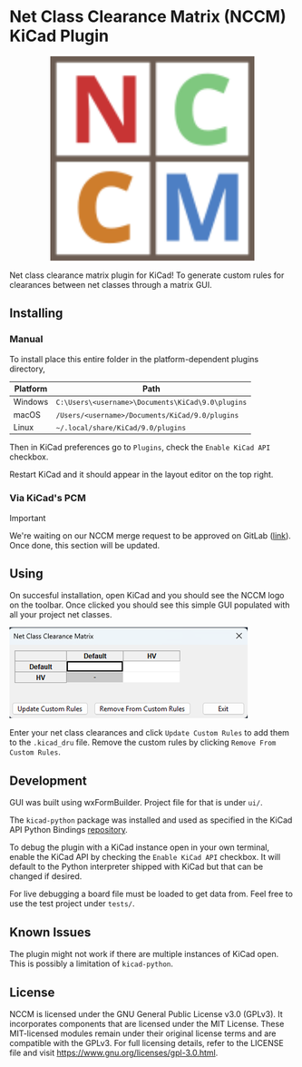 # Net Class Clearance Matrix (NCCM) KiCad Plugin

<p align="center">
  <img width="360" height="360" alt="icon" src="images/icon.svg" />
</p>

Net class clearance matrix plugin for KiCad! To generate custom rules for clearances between net classes through a matrix GUI.

## Installing
### Manual
To install place this entire folder in the platform-dependent plugins directory,

| Platform | Path
|----------|------
| Windows  | `C:\Users\<username>\Documents\KiCad\9.0\plugins`
| macOS    | `/Users/<username>/Documents/KiCad/9.0/plugins`
| Linux    | `~/.local/share/KiCad/9.0/plugins`

Then in KiCad preferences go to `Plugins`, check the `Enable KiCad API` checkbox.

Restart KiCad and it should appear in the layout editor on the top right.

### Via KiCad's PCM
> [!IMPORTANT]  
> We're waiting on our NCCM merge request to be approved on GitLab ([link](https://gitlab.com/kicad/addons/metadata/-/merge_requests/501)). Once done, this section will be updated.

## Using
On succesful installation, open KiCad and you should see the NCCM logo on the toolbar. Once clicked you should see this simple GUI populated with all your project net classes.

![nccm-window](images/nccm-window.png)

Enter your net class clearances and click `Update Custom Rules` to add them to the `.kicad_dru` file. Remove the custom rules by clicking `Remove From Custom Rules`.

## Development
GUI was built using wxFormBuilder. Project file for that is under `ui/`.

The `kicad-python` package was installed and used as specified in the KiCad API Python Bindings [repository](https://gitlab.com/kicad/code/kicad-python).

To debug the plugin with a KiCad instance open in your own terminal, enable the KiCad API by checking the `Enable KiCad API` checkbox. It will default to the Python interpreter shipped with KiCad but that can be changed if desired.

For live debugging a board file must be loaded to get data from. Feel free to use the test project under `tests/`.

## Known Issues
The plugin might not work if there are multiple instances of KiCad open. This is possibly a limitation of `kicad-python`.

## License
NCCM is licensed under the GNU General Public License v3.0 (GPLv3). It incorporates components that are licensed under the MIT License. These MIT-licensed modules remain under their original license terms and are compatible with the GPLv3. For full licensing details, refer to the LICENSE file and visit https://www.gnu.org/licenses/gpl-3.0.html.
